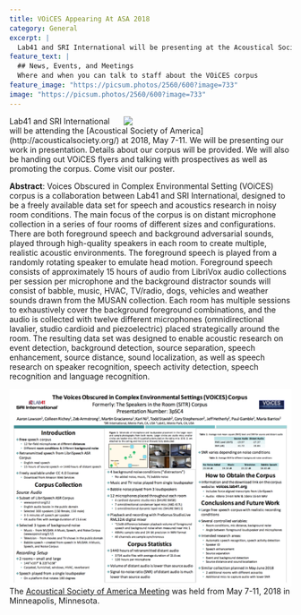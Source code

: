 ```yaml
---
title: VOiCES Appearing At ASA 2018
category: General
excerpt: |
  Lab41 and SRI International will be presenting at the Acoustical Society of America's annual meeting in May 7-11, 2018. We will be available for questions at our poster session. 
feature_text: |
  ## News, Events, and Meetings
  Where and when you can talk to staff about the VOiCES corpus
feature_image: "https://picsum.photos/2560/600?image=733"
image: "https://picsum.photos/2560/600?image=733"
---
```


<img align="right" width="300" src="http://acousticalsociety.org/wp-content/uploads/2018/04/ASA_Web_logo.png">
Lab41 and SRI International will be attending the [Acoustical Society of America](http://acousticalsociety.org/) at 2018, May 7-11. We will be presenting our work in presentation. Details about our corpus will be provided. We will also be handing out VOiCES flyers and talking with prospectives as well as promoting the corpus. Come visit our poster.

**Abstract**: 
Voices Obscured in Complex Environmental Setting (VOiCES) corpus is a collaboration between Lab41 and SRI International, designed to be a freely available data set for speech and acoustics research in noisy room conditions.  The main focus of the corpus is on distant microphone collection in a series of four rooms of different sizes and configurations. There are both foreground speech and background adversarial sounds, played through high-quality speakers in each room to create multiple, realistic acoustic environments. The foreground speech is played from a randomly rotating speaker to emulate head motion.  Foreground speech consists of approximately 15 hours of audio from LibriVox audio collections per session per microphone and the background distractor sounds will consist of babble, music, HVAC, TV/radio, dogs, vehicles and weather sounds drawn from the MUSAN collection. Each room has multiple sessions to exhaustively cover the background foreground combinations, and the audio is collected with twelve different microphones (omnidirectional lavalier, studio cardioid and piezoelectric) placed strategically around the room. The resulting data set was designed to enable acoustic research on event detection, background detection, source separation, speech enhancement, source distance, sound localization, as well as speech research on speaker recognition, speech activity detection, speech recognition and language recognition.

<img align="left" width="900" src="/images/voices_ASA_poster.png">

The [Acoustical Society of America Meeting](http://acousticalsociety.org/) was held from May 7-11, 2018 in Minneapolis, Minnesota.

